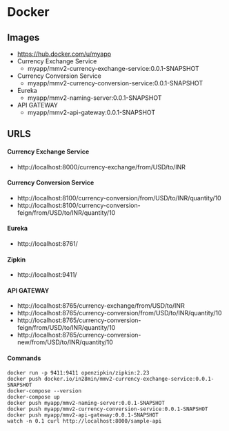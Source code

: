 # Docker

## Images

- https://hub.docker.com/u/myapp
- Currency Exchange Service 
	- myapp/mmv2-currency-exchange-service:0.0.1-SNAPSHOT
- Currency Conversion Service
	- myapp/mmv2-currency-conversion-service:0.0.1-SNAPSHOT
- Eureka
	- myapp/mmv2-naming-server:0.0.1-SNAPSHOT
- API GATEWAY
	- myapp/mmv2-api-gateway:0.0.1-SNAPSHOT

## URLS

#### Currency Exchange Service
- http://localhost:8000/currency-exchange/from/USD/to/INR

#### Currency Conversion Service
- http://localhost:8100/currency-conversion/from/USD/to/INR/quantity/10
- http://localhost:8100/currency-conversion-feign/from/USD/to/INR/quantity/10

#### Eureka
- http://localhost:8761/

#### Zipkin
- http://localhost:9411/

#### API GATEWAY
- http://localhost:8765/currency-exchange/from/USD/to/INR
- http://localhost:8765/currency-conversion/from/USD/to/INR/quantity/10
- http://localhost:8765/currency-conversion-feign/from/USD/to/INR/quantity/10
- http://localhost:8765/currency-conversion-new/from/USD/to/INR/quantity/10

#### Commands
```
docker run -p 9411:9411 openzipkin/zipkin:2.23
docker push docker.io/in28min/mmv2-currency-exchange-service:0.0.1-SNAPSHOT
docker-compose --version
docker-compose up
docker push myapp/mmv2-naming-server:0.0.1-SNAPSHOT
docker push myapp/mmv2-currency-conversion-service:0.0.1-SNAPSHOT
docker push myapp/mmv2-api-gateway:0.0.1-SNAPSHOT
watch -n 0.1 curl http://localhost:8000/sample-api
```
